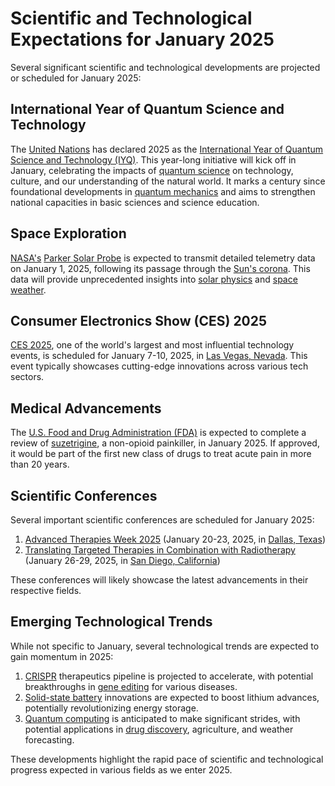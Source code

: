 # Scientific and Technological Expectations for January 2025

Several significant scientific and technological developments are projected or scheduled for January 2025:

## International Year of Quantum Science and Technology

The [United Nations](../PHYSICS/HIGH_FREQUENCY_GRAVITATIONAL_WAVES.md) has declared 2025 as the [International Year of Quantum Science and Technology (IYQ)](HUMAN_COGNITIVE_CAPACITY.md). This year-long initiative will kick off in January, celebrating the impacts of [quantum science](../../joes_notes/QUANTUM_SCIENCE.md) on technology, culture, and our understanding of the natural world. It marks a century since foundational developments in [quantum mechanics](../../joes_notes/QUANTUM_MECHANICS.md) and aims to strengthen national capacities in basic sciences and science education.

## Space Exploration

[NASA's](MICROSOFT.md) [Parker Solar Probe](OVERTIME_ELIGIBILITY.md) is expected to transmit detailed telemetry data on January 1, 2025, following its passage through the [Sun's corona](../../joes_notes/SOLAR_CORONA.md). This data will provide unprecedented insights into [solar physics](../../joes_notes/SOLAR_PHYSICS.md) and [space weather](../../joes_notes/SPACE_WEATHER.md).

## Consumer Electronics Show (CES) 2025

[CES 2025](../CRYPTO/CRYPTOECONOMICS.md), one of the world's largest and most influential technology events, is scheduled for January 7-10, 2025, in [Las Vegas, Nevada](ILM.md). This event typically showcases cutting-edge innovations across various tech sectors.

## Medical Advancements

The [U.S. Food and Drug Administration (FDA)](ELECTROMAGNETIC_GRAVITY_COUPLING.md) is expected to complete a review of [suzetrigine](THE_MEANING_OF_BITCOIN.md), a non-opioid painkiller, in January 2025. If approved, it would be part of the first new class of drugs to treat acute pain in more than 20 years.

## Scientific Conferences

Several important scientific conferences are scheduled for January 2025:

1. [Advanced Therapies Week 2025](../AI/AI.md) (January 20-23, 2025, in [Dallas, Texas](AUTONOMOUS_TRANSPORT_SOLUTIONS.md))
2. [Translating Targeted Therapies in Combination with Radiotherapy](ZERO_POINT_ENERGY.md) (January 26-29, 2025, in [San Diego, California](../../joes_notes/SAN_DIEGO.md))

These conferences will likely showcase the latest advancements in their respective fields.

## Emerging Technological Trends

While not specific to January, several technological trends are expected to gain momentum in 2025:

1. [CRISPR](AATIP.md) therapeutics pipeline is projected to accelerate, with potential breakthroughs in [gene editing](../../joes_notes/GENE_EDITING.md) for various diseases.
2. [Solid-state battery](STRATEGIC_ALIGNMENT.md) innovations are expected to boost lithium advances, potentially revolutionizing energy storage.
3. [Quantum computing](PSYCHOLOGY.md) is anticipated to make significant strides, with potential applications in [drug discovery](COST_PER_FLOP.md), agriculture, and weather forecasting.

These developments highlight the rapid pace of scientific and technological progress expected in various fields as we enter 2025.
